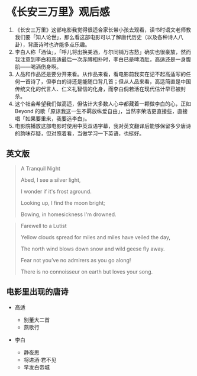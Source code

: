 # 《长安三万里》观后感

1. 《长安三万里》这部电影我觉得很适合家长带小孩去观看，读书时语文老师教我们要「知人论世」，那么看这部电影可以了解唐代历史（以及各种诗人八卦），背唐诗时也许能多点乐趣。
2. 李白人称「酒仙」，「呼儿将出换美酒，与尔同销万古愁」确实也很豪放，然而我注意到李白和高适最后一次赤膊相扑时，李白已是啤酒肚，高适还是一身腹肌——喝酒伤身啊。
3. 人品和作品还是要分开来看。从作品来看，看电影前我实在记不起高适写的任何一首诗了，但李白的诗还是能随口背几首；但从人品来看，高适简直是中国传统文化的代言人、仁义礼智信的化身，而李白倘若活在现代估计早已被封杀。
4. 这个社会希望我们做高适，但估计大多数人心中都藏着一颗做李白的心，正如 Beyond 的歌「原谅我这一生不羁放纵爱自由」，当然李荣浩更直接些，直接唱「如果要重来，我要选李白」。
5. 电影院播放这部电影时使用中英双语字幕，我对英文翻译后能够保留多少唐诗的韵味存疑，但对照着看，当做学习一下英语，也挺好。

## 英文版

> A Tranquil Night
> 
> Abed, I see a silver light,
> 
> I wonder if it's frost aground.
> 
> Looking up, I find the moon bright;
> 
> Bowing, in homesickness I'm drowned.

> Farewell to a Lutist
>
> Yellow clouds spread for miles and miles have veiled the day,
> 
> The north wind blows down snow and wild geese fly away.
> 
> Fear not you’ve no admirers as you go along!
> 
> There is no connoisseur on earth but loves your song.

## 电影里出现的唐诗

- 高适
  - 别董大二首
  - 燕歌行

- 李白
  - 静夜思
  - 将进酒·君不见
  - 早发白帝城

